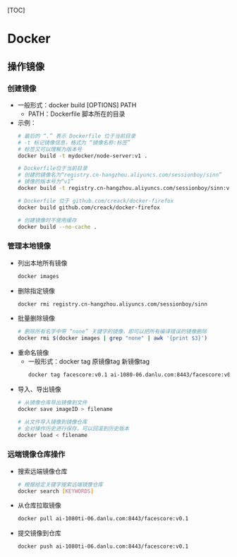 [TOC]

# Docker

## 操作镜像

### 创建镜像

- 一般形式：docker build [OPTIONS] PATH
  - PATH：Dockerfile 脚本所在的目录
- 示例：
  ```bash
  # 最后的 “.” 表示 Dockerfile 位于当前目录
  # -t 标记镜像信息，格式为 “镜像名称:标签”
  # 标签又可以理解为版本号
  docker build -t mydocker/node-server:v1 .

  # Dockerfile位于当前目录
  # 创建的镜像名为“registry.cn-hangzhou.aliyuncs.com/sessionboy/sinn”
  # 镜像的版本号为“v1”
  docker build -t registry.cn-hangzhou.aliyuncs.com/sessionboy/sinn:v1 .

  # Dockerfile 位于 github.com/creack/docker-firefox
  docker build github.com/creack/docker-firefox

  # 创建镜像时不使用缓存
  docker build --no-cache .
  ```

### 管理本地镜像

- 列出本地所有镜像
  ```bash
  docker images
  ```
- 删除指定镜像
  ```bash
  docker rmi registry.cn-hangzhou.aliyuncs.com/sessionboy/sinn
  ```
- 批量删除镜像
  ```bash
  # 删除所有名字中带 “none” 关键字的镜像，即可以把所有编译错误的镜像删除
  docker rmi $(docker images | grep "none" | awk '{print $3}') 
  ```
- 重命名镜像
  - 一般形式：docker tag 原镜像tag 新镜像tag
    ```bash
    docker tag facescore:v0.1 ai-1080-06.danlu.com:8443/facescore:v0.1
    ```
- 导入、导出镜像
  ```bash
  # 从镜像仓库导出镜像到文件
  docker save imageID > filename

  # 从文件导入镜像到镜像仓库
  # 会对操作历史进行保存，可以回滚到历史版本
  docker load < filename
  ```

### 远端镜像仓库操作

- 搜索远端镜像仓库
  ```bash
  # 根据给定关键字搜索远端镜像仓库
  docker search [KEYWORDS]
  ```

- 从仓库拉取镜像
  ```bash
  docker pull ai-1080ti-06.danlu.com:8443/facescore:v0.1
  ```
- 提交镜像到仓库
  ```bash
  docker push ai-1080ti-06.danlu.com:8443/facescore:v0.1
  ```